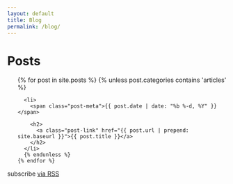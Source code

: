 ```yaml
---
layout: default
title: Blog
permalink: /blog/
---
```


  <h1 class="page-heading">Posts</h1>

  <ul class="post-list">
    {% for post in site.posts %}
      {% unless post.categories contains 'articles' %}

      <li>
        <span class="post-meta">{{ post.date | date: "%b %-d, %Y" }}</span>

        <h2>
          <a class="post-link" href="{{ post.url | prepend: site.baseurl }}">{{ post.title }}</a>
        </h2>
      </li>
      {% endunless %}
    {% endfor %}
  </ul>

  <p class="rss-subscribe">subscribe <a href="{{ "/feed.xml" | prepend: site.baseurl }}">via RSS</a></p>
